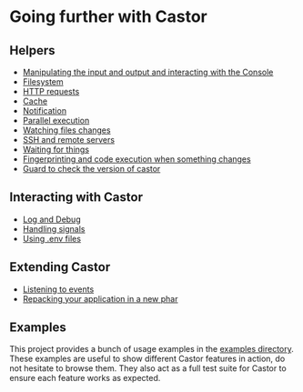 # Going further with Castor

## Helpers

* [Manipulating the input and output and interacting with the Console](console-and-io.md)
* [Filesystem](filesystem.md)
* [HTTP requests](http-request.md)
* [Cache](cache.md)
* [Notification](notify.md)
* [Parallel execution](parallel.md)
* [Watching files changes](watch.md)
* [SSH and remote servers](ssh.md)
* [Waiting for things](wait-for.md)
* [Fingerprinting and code execution when something changes](fingerprint.md)
* [Guard to check the version of castor](version-check.md)

## Interacting with Castor

* [Log and Debug](log.md)
* [Handling signals](signals.md)
* [Using .env files](dot-env.md)

## Extending Castor

* [Listening to events](events.md)
* [Repacking your application in a new phar](repack.md)

## Examples

This project provides a bunch of usage examples in the
[examples directory](../../examples). These examples are useful to show
different Castor features in action, do not hesitate to browse them. They also
act as a full test suite for Castor to ensure each feature works as expected.
